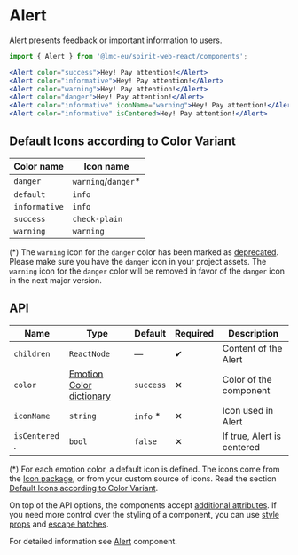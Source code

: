 # Alert

Alert presents feedback or important information to users.

```jsx
import { Alert } from '@lmc-eu/spirit-web-react/components';
```

```jsx
<Alert color="success">Hey! Pay attention!</Alert>
<Alert color="informative">Hey! Pay attention!</Alert>
<Alert color="warning">Hey! Pay attention!</Alert>
<Alert color="danger">Hey! Pay attention!</Alert>
<Alert color="informative" iconName="warning">Hey! Pay attention!</Alert>
<Alert color="informative" isCentered>Hey! Pay attention!</Alert>
```

## Default Icons according to Color Variant

| Color name    | Icon name            |
| ------------- | -------------------- |
| `danger`      | `warning`/`danger`\* |
| `default`     | `info`               |
| `informative` | `info`               |
| `success`     | `check-plain`        |
| `warning`     | `warning`            |

(\*) The `warning` icon for the `danger` color has been marked as [deprecated][readme-deprecated].
Please make sure you have the `danger` icon in your project assets.
The `warning` icon for the `danger` color will be removed in favor of the `danger` icon in the next major version.

## API

| Name           | Type                                         | Default   | Required | Description                |
| -------------- | -------------------------------------------- | --------- | -------- | -------------------------- |
| `children`     | `ReactNode`                                  | —         | ✔        | Content of the Alert       |
| `color`        | [Emotion Color dictionary][dictionary-color] | `success` | ✕        | Color of the component     |
| `iconName`     | `string`                                     | `info` \* | ✕        | Icon used in Alert         |
| `isCentered` . | `bool`                                       | `false`   | ✕        | If true, Alert is centered |

(\*) For each emotion color, a default icon is defined.
The icons come from the [Icon package][icon-package], or from your custom source of icons.
Read the section [Default Icons according to Color Variant](#default-icons-according-to-color-variant).

On top of the API options, the components accept [additional attributes][readme-additional-attributes].
If you need more control over the styling of a component, you can use [style props][readme-style-props]
and [escape hatches][readme-escape-hatches].

For detailed information see [Alert][alert] component.

[alert]: https://github.com/lmc-eu/spirit-design-system/blob/main/packages/web/src/scss/components/Alert/README.md
[dictionary-color]: https://github.com/lmc-eu/spirit-design-system/tree/main/docs/DICTIONARIES.md#color
[icon-package]: https://github.com/lmc-eu/spirit-design-system/tree/main/packages/icons
[readme-additional-attributes]: https://github.com/lmc-eu/spirit-design-system/blob/main/packages/web-react/README.md#additional-attributes
[readme-deprecated]: https://github.com/lmc-eu/spirit-design-system/blob/main/packages/web-react/README.md#deprecations
[readme-escape-hatches]: https://github.com/lmc-eu/spirit-design-system/blob/main/packages/web-react/README.md#escape-hatches
[readme-style-props]: https://github.com/lmc-eu/spirit-design-system/blob/main/packages/web-react/README.md#style-props

